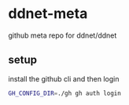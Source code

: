# ddnet-meta
github meta repo for ddnet/ddnet

## setup

install the github cli and then login

```bash
GH_CONFIG_DIR=./gh gh auth login
```

